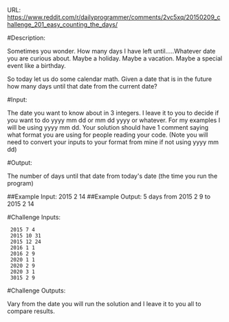 URL: https://www.reddit.com/r/dailyprogrammer/comments/2vc5xq/20150209_challenge_201_easy_counting_the_days/

#Description:

Sometimes you wonder. How many days I have left until.....Whatever date you are curious about. Maybe a holiday. Maybe a vacation. Maybe a special event like a birthday.

So today let us do some calendar math. Given a date that is in the future how many days until that date from the current date?


#Input:

The date you want to know about in 3 integers. I leave it to you to decide if you want to do yyyy mm dd or mm dd yyyy or whatever. For my examples I will be using yyyy mm dd. Your solution should have 1 comment saying what format you are using for people reading your code. (Note you will need to convert your inputs to your format from mine if not using yyyy mm dd)


#Output:

The number of days until that date from today's date (the time you run the program)

##Example Input: 2015 2 14
##Example Output: 5 days from 2015 2 9 to  2015 2 14

#Challenge Inputs:

     2015 7 4
     2015 10 31
     2015 12 24
     2016 1 1
     2016 2 9
     2020 1 1
     2020 2 9
     2020 3 1
     3015 2 9

#Challenge Outputs:

Vary from the date you will run the solution and I leave it to you all to compare results.
